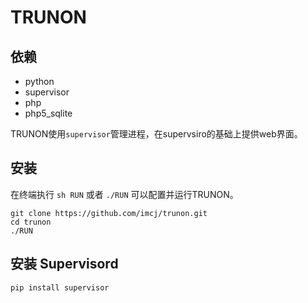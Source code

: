 TRUNON
=======

## 依赖

- python
- supervisor
- php
- php5_sqlite

TRUNON使用`supervisor`管理进程，在supervsiro的基础上提供web界面。

## 安装

在终端执行 `sh RUN` 或者 `./RUN` 可以配置并运行TRUNON。

```
git clone https://github.com/imcj/trunon.git
cd trunon
./RUN
```

## 安装 Supervisord

```
pip install supervisor
```
